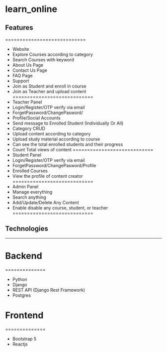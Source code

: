 # learn_online

## Features
============================
- Website
 - Explore Courses according to category
 - Search Courses with keyword
 - About Us Page
 - Contact Us Page
 - FAQ Page
 - Support
 - Join as Student and enroll in course
 - Join as Teacher and upload content
============================
- Teacher Panel
 - Login/Register/OTP verify via email
 - ForgetPassword/ChangePasword/
 - Profile/Social Accounts
 - Send message to Enrolled Student (Individually Or All)
 - Category CRUD
 - Upload content according to category
 - Upload study material according to course
 - Can see the total enrolled students and their progress
 - Count Total views of content
============================
- Student Panel
 - Login/Register/OTP verify via email
 - ForgetPassword/ChangePasword/Profile
 - Enrolled Courses
 - View the profile of content creator
============================
- Admin Panel
 - Manage everything
 - Search anything
 - Add/Update/Delete Any Content
 - Enable disable any course, student, or teacher
============================

## Technologies
-------------
# Backend
==============
- Python
- Django
- REST API (Django Rest Framework)
- Postgres

# Frontend
==============
- Bootstrap 5
- Reactjs
